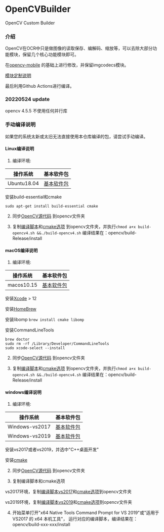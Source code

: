 # OpenCVBuilder

OpenCV Custom Builder

### 介绍

OpenCV在OCR中只是做图像的读取保存、编解码、缩放等，可以去除大部分功能模块，保留几个核心功能模块即可。

在[opencv-mobile](https://github.com/nihui/opencv-mobile) 的基础上进行修改，并保留imgcodecs模块。

[模块定制说明](https://docs.opencv.org/4.5.0/db/d05/tutorial_config_reference.html)

最后利用Github Actions进行编译。

### 20220524 update
opencv 4.5.5 不使用任何并行库

### 手动编译说明

如果您的系统太新或太旧无法直接使用本仓库编译的包，请尝试手动编译。

#### Linux编译说明

1. 编译环境:

| 操作系统 | 基本软件包 |
| ------- | ------- |
| Ubuntu18.04 | [基本软件包](https://github.com/actions/virtual-environments/blob/main/images/linux/Ubuntu1804-README.md) |

安装build-essential和cmake

```shell
sudo apt-get install build-essential cmake
```

2. 同步[OpenCV源代码](https://github.com/opencv/opencv) 到opencv文件夹

3. 复制[编译脚本](build-opencv4.sh)和[cmake选项](opencv4_cmake_options.txt)
   到opencv文件夹，并执行```chmod a+x build-opencv4.sh &&./build-opencv4.sh```
   编译结果在：opencv/build-Release/install

#### macOS编译说明

1. 编译环境:

| 操作系统 | 基本软件包 |
| ------- | ------- |
| macos10.15 | [基本软件包](https://github.com/actions/virtual-environments/blob/macOS-10.15/20210327.1/images/macos/macos-10.15-Readme.md) |

安装[Xcode](https://developer.apple.com/download/more) > 12

安装[HomeBrew](https://brew.sh/)

安装libomp
```brew install cmake libomp```

安装CommandLineTools

```shell
brew doctor
sudo rm -rf /Library/Developer/CommandLineTools
sudo xcode-select --install
```

2. 同步[OpenCV源代码](https://github.com/opencv/opencv) 到opencv文件夹

3. 复制[编译脚本](build-opencv4.sh)和[cmake选项](opencv4_cmake_options.txt)
   到opencv文件夹，并执行```chmod a+x build-opencv4.sh &&./build-opencv4.sh```
   编译结果在：opencv/build-Release/install

#### windows编译说明

1. 编译环境:

| 操作系统 | 基本软件包 |
| ------- | ------- |
| Windows-vs2017 | [基本软件包](https://github.com/actions/virtual-environments/blob/win16/20210329.1/images/win/Windows2016-Readme.md) |
| Windows-vs2019 | [基本软件包](https://github.com/actions/virtual-environments/blob/win19/20210316.1/images/win/Windows2019-Readme.md) |

安装vs2017或者vs2019，并选中"C++桌面开发"

安装[cmake](https://cmake.org/download/)

2. 同步[OpenCV源代码](https://github.com/opencv/opencv) 到opencv文件夹

3. 复制编译脚本和cmake选项

vs2017环境，复制[编译脚本vs2017](build-opencv4-vs2017.bat)和[cmake选项](opencv4_cmake_options.txt)到opencv文件夹

vs2019环境，复制[编译脚本vs2019](build-opencv4-vs2019.bat)和[cmake选项](opencv4_cmake_options.txt)到opencv文件夹

4. 开始菜单打开"x64 Native Tools Command Prompt for VS 2019"或"适用于 VS2017 的 x64 本机工具"，
   运行对应的编译脚本，编译结果在：opencv/build-xxx-xxx/install
